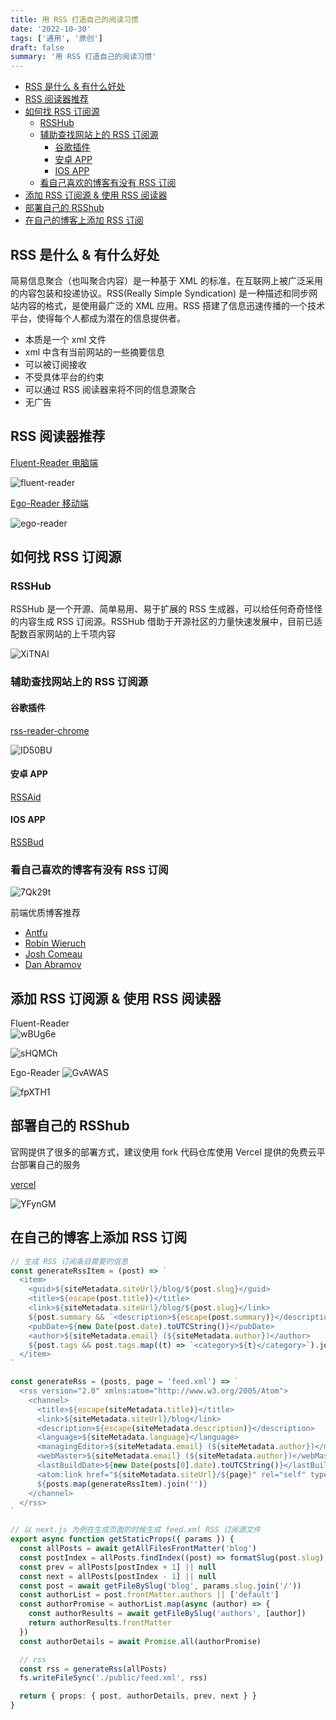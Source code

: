 ```yaml
---
title: 用 RSS 打造自己的阅读习惯
date: '2022-10-30'
tags: ['通用', '原创']
draft: false
summary: '用 RSS 打造自己的阅读习惯'
---
```


- [RSS 是什么 & 有什么好处](#rss-是什么--有什么好处)
- [RSS 阅读器推荐](#rss-阅读器推荐)
- [如何找 RSS 订阅源](#如何找-rss-订阅源)
  - [RSSHub](#rsshub)
  - [辅助查找网站上的 RSS 订阅源](#辅助查找网站上的-rss-订阅源)
    - [谷歌插件](#谷歌插件)
    - [安卓 APP](#安卓-app)
    - [IOS APP](#ios-app)
  - [看自己喜欢的博客有没有 RSS 订阅](#看自己喜欢的博客有没有-rss-订阅)
- [添加 RSS 订阅源 & 使用 RSS 阅读器](#添加-rss-订阅源--使用-rss-阅读器)
- [部署自己的 RSShub](#部署自己的-rsshub)
- [在自己的博客上添加 RSS 订阅](#在自己的博客上添加-rss-订阅)

## RSS 是什么 & 有什么好处

简易信息聚合（也叫聚合内容）是一种基于 XML 的标准，在互联网上被广泛采用的内容包装和投递协议。RSS(Really Simple Syndication) 是一种描述和同步网站内容的格式，是使用最广泛的 XML 应用。RSS 搭建了信息迅速传播的一个技术平台，使得每个人都成为潜在的信息提供者。

- 本质是一个 xml 文件
- xml 中含有当前网站的一些摘要信息
- 可以被订阅接收
- 不受具体平台的约束
- 可以通过 RSS 阅读器来将不同的信息源聚合
- 无广告

## RSS 阅读器推荐

[Fluent-Reader 电脑端](https://hyliu.me/fluent-reader/)

![fluent-reader](https://cdn.jsdelivr.net/gh/klaaay/pbed@main/uPic/UnyAP1.jpg)

[Ego-Reader 移动端](https://egorss.com/zh/)

![ego-reader](https://cdn.jsdelivr.net/gh/klaaay/pbed@main/uPic/fyoPvc.jpg)

## 如何找 RSS 订阅源

### RSSHub

RSSHub 是一个开源、简单易用、易于扩展的 RSS 生成器，可以给任何奇奇怪怪的内容生成 RSS 订阅源。RSSHub 借助于开源社区的力量快速发展中，目前已适配数百家网站的上千项内容

![XiTNAl](https://cdn.jsdelivr.net/gh/klaaay/pbed@main/uPic/XiTNAl.jpg)

### 辅助查找网站上的 RSS 订阅源

#### 谷歌插件

[rss-reader-chrome](https://chrome.google.com/webstore/detail/rsshub-radar/kefjpfngnndepjbopdmoebkipbgkggaa)

![ID50BU](https://cdn.jsdelivr.net/gh/klaaay/pbed@main/uPic/ID50BU.jpg)

#### 安卓 APP

[RSSAid](https://github.com/LeetaoGoooo/RSSAid)

#### IOS APP

[RSSBud](https://github.com/Cay-Zhang/RSSBud)

### 看自己喜欢的博客有没有 RSS 订阅

![7Qk29t](https://cdn.jsdelivr.net/gh/klaaay/pbed@main/uPic/7Qk29t.jpg)

前端优质博客推荐

- [Antfu](https://antfu.me/)
- [Robin Wieruch](https://www.robinwieruch.de)
- [Josh Comeau](https://www.joshwcomeau.com/)
- [Dan Abramov](https://overreacted.io/)

## 添加 RSS 订阅源 & 使用 RSS 阅读器

Fluent-Reader  
![wBUg6e](https://cdn.jsdelivr.net/gh/klaaay/pbed@main/uPic/wBUg6e.jpg)

![sHQMCh](https://cdn.jsdelivr.net/gh/klaaay/pbed@main/uPic/sHQMCh.jpg)

Ego-Reader
![GvAWAS](https://cdn.jsdelivr.net/gh/klaaay/pbed@main/uPic/GvAWAS.jpg)

![fpXTH1](https://cdn.jsdelivr.net/gh/klaaay/pbed@main/uPic/fpXTH1.jpg)

## 部署自己的 RSShub

官网提供了很多的部署方式，建议使用 fork 代码仓库使用 Vercel 提供的免费云平台部署自己的服务

[vercel](https://docs.rsshub.app/install/#bu-shu-dao-vercel-zeit-now)

![YFynGM](https://cdn.jsdelivr.net/gh/klaaay/pbed@main/uPic/YFynGM.jpg)

## 在自己的博客上添加 RSS 订阅

```ts
// 生成 RSS 订阅条目需要的信息
const generateRssItem = (post) => `
  <item>
    <guid>${siteMetadata.siteUrl}/blog/${post.slug}</guid>
    <title>${escape(post.title)}</title>
    <link>${siteMetadata.siteUrl}/blog/${post.slug}</link>
    ${post.summary && `<description>${escape(post.summary)}</description>`}
    <pubDate>${new Date(post.date).toUTCString()}</pubDate>
    <author>${siteMetadata.email} (${siteMetadata.author})</author>
    ${post.tags && post.tags.map((t) => `<category>${t}</category>`).join('')}
  </item>
`

const generateRss = (posts, page = 'feed.xml') => `
  <rss version="2.0" xmlns:atom="http://www.w3.org/2005/Atom">
    <channel>
      <title>${escape(siteMetadata.title)}</title>
      <link>${siteMetadata.siteUrl}/blog</link>
      <description>${escape(siteMetadata.description)}</description>
      <language>${siteMetadata.language}</language>
      <managingEditor>${siteMetadata.email} (${siteMetadata.author})</managingEditor>
      <webMaster>${siteMetadata.email} (${siteMetadata.author})</webMaster>
      <lastBuildDate>${new Date(posts[0].date).toUTCString()}</lastBuildDate>
      <atom:link href="${siteMetadata.siteUrl}/${page}" rel="self" type="application/rss+xml"/>
      ${posts.map(generateRssItem).join('')}
    </channel>
  </rss>
`

// 以 next.js 为例在生成页面的时候生成 feed.xml RSS 订阅源文件
export async function getStaticProps({ params }) {
  const allPosts = await getAllFilesFrontMatter('blog')
  const postIndex = allPosts.findIndex((post) => formatSlug(post.slug) === params.slug.join('/'))
  const prev = allPosts[postIndex + 1] || null
  const next = allPosts[postIndex - 1] || null
  const post = await getFileBySlug('blog', params.slug.join('/'))
  const authorList = post.frontMatter.authors || ['default']
  const authorPromise = authorList.map(async (author) => {
    const authorResults = await getFileBySlug('authors', [author])
    return authorResults.frontMatter
  })
  const authorDetails = await Promise.all(authorPromise)

  // rss
  const rss = generateRss(allPosts)
  fs.writeFileSync('./public/feed.xml', rss)

  return { props: { post, authorDetails, prev, next } }
}
```
